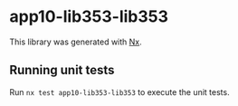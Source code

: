 # app10-lib353-lib353

This library was generated with [Nx](https://nx.dev).

## Running unit tests

Run `nx test app10-lib353-lib353` to execute the unit tests.
